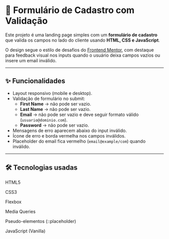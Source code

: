 # 🚀 Formulário de Cadastro com Validação

Este projeto é uma landing page simples com um **formulário de cadastro** que valida os campos no lado do cliente usando **HTML, CSS e JavaScript**.  

O design segue o estilo de desafios do [Frontend Mentor](https://www.frontendmentor.io/), com destaque para feedback visual nos inputs quando o usuário deixa campos vazios ou insere um email inválido.

---

## ✨ Funcionalidades

- Layout responsivo (mobile e desktop).  
- Validação de formulário no submit:
  - **First Name** → não pode ser vazio.  
  - **Last Name** → não pode ser vazio.  
  - **Email** → não pode ser vazio e deve seguir formato válido (`usuario@dominio.com`).  
  - **Password** → não pode ser vazio.  
- Mensagens de erro aparecem abaixo do input inválido.  
- Ícone de erro e borda vermelha nos campos inválidos.  
- Placeholder do email fica vermelho (`email@example/com`) quando inválido.  

---

## 🛠️ Tecnologias usadas

HTML5

CSS3

Flexbox

Media Queries

Pseudo-elementos (::placeholder)

JavaScript (Vanilla)
